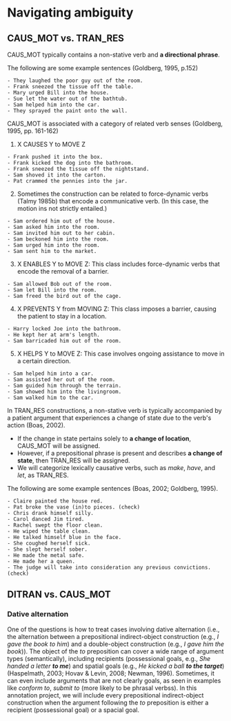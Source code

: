 # Navigating ambiguity

## CAUS_MOT vs. TRAN_RES

CAUS_MOT typically contains a non-stative verb and **a directional phrase**.

The following are some example sentences (Goldberg, 1995, p.152)
```
- They laughed the poor guy out of the room.
- Frank sneezed the tissue off the table.
- Mary urged Bill into the house.
- Sue let the water out of the bathtub.
- Sam helped him into the car.
- They sprayed the paint onto the wall.
```

CAUS_MOT is associated with a category of related verb senses (Goldberg, 1995, pp. 161-162)
1. X CAUSES Y to MOVE Z
```
- Frank pushed it into the box.
- Frank kicked the dog into the bathroom.
- Frank sneezed the tissue off the nightstand.
- Sam shoved it into the carton.
- Pat crammed the pennies into the jar.
```

2. Sometimes the construction can be related to force-dynamic verbs (Talmy 1985b) that encode a communicative verb.
(In this case, the motion ins not strictly entailed.)
```
- Sam ordered him out of the house.
- Sam asked him into the room.
- Sam invited him out to her cabin.
- Sam beckoned him into the room.
- Sam urged him into the room.
- Sam sent him to the market.
```

3. X ENABLES Y to MOVE Z: This class includes force-dynamic verbs that encode the removal of a barrier.
```
- Sam allowed Bob out of the room.
- Sam let Bill into the room.
- Sam freed the bird out of the cage.
```

4. X PREVENTS Y from MOVING Z: This class imposes a barrier, causing the patient to stay in a location.
```
- Harry locked Joe into the bathroom.
- He kept her at arm's length.
- Sam barricaded him out of the room.
```

5. X HELPS Y to MOVE Z: This case involves ongoing assistance to move in a certain direction.
```
- Sam helped him into a car.
- Sam assisted her out of the room.
- Sam guided him through the terrain.
- Sam showed him into the livingroom.
- Sam walked him to the car.
```

In TRAN_RES constructions, a non-stative verb is typically accompanied by a patient argument that experiences a change of state due to the verb's action (Boas, 2002). 
- If the change in state pertains solely to **a change of location**, CAUS_MOT will be assigned. 
- However, if a prepositional phrase is present and describes **a change of state**, then TRAN_RES will be assigned.
- We will categorize lexically causative verbs, such as *make*, *have*, and *let*, as TRAN_RES.

The following are some example sentences (Boas, 2002; Goldberg, 1995).

```
- Claire painted the house red.
- Pat broke the vase (in)to pieces. (check)
- Chris drank himself silly.
- Carol danced Jim tired.
- Rachel swept the floor clean.
- He wiped the table clean.
- He talked himself blue in the face.
- She coughed herself sick.
- She slept herself sober.
- He made the metal safe.
- He made her a queen.
- The judge will take into consideration any previous convictions. (check)
```

## DITRAN vs. CAUS_MOT 

### Dative alternation

One of the questions is how to treat cases involving dative alternation (i.e., the alternation between a prepositional indirect-object construction (e.g., *I gave the book to him*) and a double-object construction (e.g., *I gave him the book*)). The object of the *to* preposition can cover a wide range of argument types (semantically), including recipients (possessional goals, e.g., *She handed a letter **to me***) and spatial goals (e.g., *He kicked a ball **to the target***) (Haspelmath, 2003; Hovav & Levin, 2008; Newman, 1996). Sometimes, it can even include arguments that are not clearly goals, as seen in examples like *conform to*, *submit to* (more likely to be phrasal verbss). In this annotation project, we will include every prepositional indirect-object construction when the argument following the *to* preposition is either a recipient (possessional goal) or a spacial goal.
